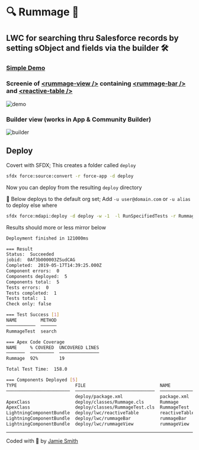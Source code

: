 # 🔍 Rummage 🐒

## LWC for searching thru Salesforce records by setting sObject and fields via the builder 🛠

### [Simple Demo](https://jsmithdev-developer-edition.na85.force.com/s/)

### Screenie of [\<rummage-view />](force-app/main/default/lwc/reactiveView) containing [\<rummage-bar />](force-app/main/default/lwc/reactiveTable) and [\<reactive-table />](force-app/main/default/lwc/reactiveTable) 

![demo](https://i.imgur.com/2lQFYnp.png)

### Builder view (works in App & Community Builder)

![builder](https://i.imgur.com/LgdyMxD.png)

## Deploy

Covert with SFDX; This creates a folder called `deploy`

```bash
sfdx force:source:convert -r force-app -d deploy
```

Now you can deploy from the resulting `deploy` directory

📌  Below deploys to the default org set; Add `-u user@domain.com` or `-u alias` to deploy else where

```bash
sfdx force:mdapi:deploy -d deploy -w -1  -l RunSpecifiedTests -r RummageTest --verbose
```


Results should more or less mirror below
```bash
Deployment finished in 121000ms

=== Result
Status:  Succeeded
jobid:  0Af3b000003ZSudCAG
Completed:  2019-05-17T14:39:25.000Z
Component errors:  0
Components deployed:  5
Components total:  5
Tests errors:  0
Tests completed:  1
Tests total:  1
Check only: false

=== Test Success [1]
NAME         METHOD
───────────  ──────
RummageTest  search

=== Apex Code Coverage
NAME     % COVERED  UNCOVERED LINES
───────  ─────────  ───────────────
Rummage  92%        19

Total Test Time:  158.0

=== Components Deployed [5]
TYPE                      FILE                            NAME           ID
────────────────────────  ──────────────────────────────  ─────────────  ──────────────────
                          deploy/package.xml              package.xml
ApexClass                 deploy/classes/Rummage.cls      Rummage        01p3b000000JeCWAA0
ApexClass                 deploy/classes/RummageTest.cls  RummageTest    01p3b000000JeCXAA0
LightningComponentBundle  deploy/lwc/reactiveTable        reactiveTable  0Rb3b0000004C9NCAU
LightningComponentBundle  deploy/lwc/rummageBar           rummageBar     0Rb3b0000004C9OCAU
LightningComponentBundle  deploy/lwc/rummageView          rummageView    0Rb3b0000004C9PCAU
```

---

Coded with 💝 by [Jamie Smith](https://jsmith.dev)